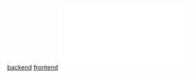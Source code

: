 [backend](Notatki/Semestr%203/Języki%20programowania/Labolatoria/Labolatoria%205/Project/backend/backend.md)
[frontend](Notatki/Semestr%203/Języki%20programowania/Labolatoria/Labolatoria%205/Project/frontend/frontend.md)
![](Notatki/Semestr%203/Języki%20programowania/Labolatoria/Labolatoria%205/Project/pom.xml)